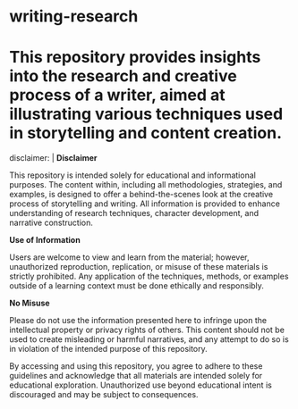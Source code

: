 # writing-research
# This repository provides insights into the research and creative process of a writer, aimed at illustrating various techniques used in storytelling and content creation.

disclaimer: |
  **Disclaimer**

  This repository is intended solely for educational and informational purposes. The content within, including all methodologies, strategies, and examples, is designed to offer a behind-the-scenes look at the creative process of storytelling and writing. All information is provided to enhance understanding of research techniques, character development, and narrative construction.

  **Use of Information**

  Users are welcome to view and learn from the material; however, unauthorized reproduction, replication, or misuse of these materials is strictly prohibited. Any application of the techniques, methods, or examples outside of a learning context must be done ethically and responsibly. 

  **No Misuse**

  Please do not use the information presented here to infringe upon the intellectual property or privacy rights of others. This content should not be used to create misleading or harmful narratives, and any attempt to do so is in violation of the intended purpose of this repository.

  By accessing and using this repository, you agree to adhere to these guidelines and acknowledge that all materials are intended solely for educational exploration. Unauthorized use beyond educational intent is discouraged and may be subject to consequences.
